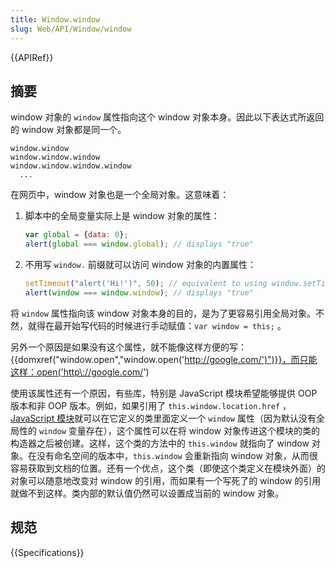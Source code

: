 ```yaml
---
title: Window.window
slug: Web/API/Window/window
---
```


{{APIRef}}

## 摘要

window 对象的 `window` 属性指向这个 window 对象本身。因此以下表达式所返回的 window 对象都是同一个。

```plain
window.window
window.window.window
window.window.window.window
  ...
```

在网页中，window 对象也是一个全局对象。这意味着：

1. 脚本中的全局变量实际上是 window 对象的属性：

    ```js
    var global = {data: 0};
    alert(global === window.global); // displays "true"
    ```

2. 不用写 `window.` 前缀就可以访问 window 对象的内置属性：

    ```js
    setTimeout("alert('Hi!')", 50); // equivalent to using window.setTimeout.
    alert(window === window.window); // displays "true"
    ```

将 `window` 属性指向该 window 对象本身的目的，是为了更容易引用全局对象。不然，就得在最开始写代码的时候进行手动赋值：`var window = this;` 。

另外一个原因是如果没有这个属性，就不能像这样方便的写： {{domxref("window.open","window.open('http://google.com/')")}}，而只能这样：open('http\://google.com/')

使用该属性还有一个原因，有些库，特别是 JavaScript 模块希望能够提供 OOP 版本和非 OOP 版本。例如，如果引用了 `this.window.location.href` ，[JavaScript 模块](/zh-CN/docs/Mozilla/JavaScript_code_modules)就可以在它定义的类里面定义一个 `window` 属性（因为默认没有全局性的 `window` 变量存在），这个属性可以在将 window 对象传进这个模块的类的构造器之后被创建。这样，这个类的方法中的 `this.window` 就指向了 window 对象。在没有命名空间的版本中，`this.window` 会重新指向 window 对象，从而很容易获取到文档的位置。还有一个优点，这个类（即使这个类定义在模块外面）的对象可以随意地改变对 window 的引用，而如果有一个写死了的 window 的引用就做不到这样。类内部的默认值仍然可以设置成当前的 window 对象。

## 规范

{{Specifications}}
